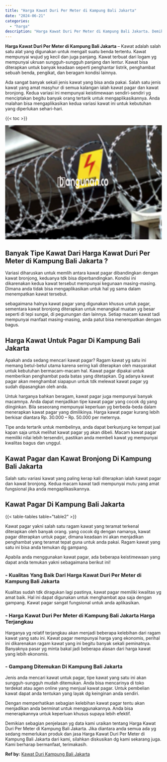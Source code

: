 ```yaml
---
title: "Harga Kawat Duri Per Meter di Kampung Bali Jakarta"
date: "2024-06-21"
categories: 
  - "harga"
description: "Harga Kawat Duri Per Meter di Kampung Bali Jakarta. Demikian sebagian penjelasan yg data kami uraikan tentang Harga Kawat Duri Per Meter di Kampung Bali Jaka..."
---
```


**Harga Kawat Duri Per Meter di Kampung Bali Jakarta** – Kawat adalah salah satu alat yang digunakan untuk mengait suatu benda tertentu. Kawat mempunyai wujud yg kecil dan juga panjang. Kawat terbuat dari logam yg mempunyai ukruan sungguh-sungguh panjang dan lentur. Kawat bisa diterapkan untuk banyak keadaan seperti penghantar listrik, penghambat sebuah benda, pengikat, dan beragam kondisi lainnya.

Ada sangat banyak sekali jenis kawat yang bisa anda pakai. Salah satu jenis kawat yang amat masyhur di semua kalangan ialah kawat pagar dan kawat bronjong. Kedua variasi ini mempunyai keistimewaan sendiri-sendiri yg menciptakan begitu banyak orang tertarik untuk mengaplikasikannya. Anda malahan bisa mengaplikasikan kedua variasi kawat ini untuk kebutuhan yang diperlukan sehari-hari.

{{< toc >}}

![Harga Kawat Duri Per Meter di Kampung Bali Jakarta](/images/jual-kawat-murah13.png)

## Banyak Tipe Kawat Dari Harga Kawat Duri Per Meter di Kampung Bali Jakarta ?

Variasi diharuskan untuk memlih antara kawat pagar dibandingkan dengan kawat bronjong, keduanya tdk bisa diperbandingkan. Kondisi ini dikarenakan kedua kawat tersebut mempunyai kegunaan masing-masing. Dimana anda tidak bisa mengaplikasikan untuk hal yg sama dalam menempatkan kawat tersebut.

sebagaimana halnya kawat pagar yang digunakan khusus untuk pagar, sementara kawat bronjong diterapkan untuk menangkal muatan yg besar seperti di tepi sungai, di pegunungan dan lainnya. Setiap macam kawat tadi mempunyai manfaat masing-masing, anda patut bisa menempatkan dengan bagus.

## Harga Kawat Untuk Pagar Di Kampung Bali Jakarta

Apakah anda sedang mencari kawat pagar? Ragam kawat yg satu ini memang betul-betul utama karena sering kali diterapkan oleh masyarakat untuk kebutuhan bermacam-macam hal. Kawat pagar dipakai untuk memberikan penghambat pada batas yang ditetapkan. Dg adanya kawat pagar akan menghambat siapapun untuk tdk melewat kawat pagar yg sudah dipasangkan oleh anda.

Untuk harganya bahkan beragam, kawat pagar juga mempunyai banyak macamnya. Anda dapat menjadikan tipe kawat pagar yang cocok dg yang diinginkan. Bila seseorang mempunyai keperluan yg berbeda-beda dalam menerapkan kawat pagar yang dimilikinya. Harga kawat pagar kurang lebih berkisar diantara Rp. 30.000 – Rp. 50.000 per meternya.

Tipe anda tertarik untuk membelinya, anda dapat berkunjung ke tempat jual kapan saja untuk melihat kawat pagar yg akan dibeli. Macam kawat pagar memiliki nilai lebih tersendiri, pastikan anda membeli kawat yg mempunyai kwalitas bagus dan unggul.

## Kawat Pagar dan Kawat Bronjong Di Kampung Bali Jakarta

Salah satu variasi kawat yang paling kerap kali diterapkan ialah kawat pagar dan kawat bronjong. Kedua macam kawat tadi mempunyai mutu yang amat fungsional jika anda mengaplikasikannya.

## Kawat Pagar Di Kampung Bali Jakarta

{{< table-tables table="table2" >}}

Kawat pagar yakni salah satu ragam kawat yang teramat terkenal diterapkan oleh banyak orang. yang cocok dg dengan namanya, kawat pagar diterapkan untuk pagar, dimana keadaan ini akan menjadikan penghambat yang teramat tepat guna untuk anda pakai. Ragam kawat yang satu ini bisa anda temukan dg gampang.

Apabila anda menggunakan kawat pagar, ada beberapa keistimewaan yang dapat anda temukan yakni sebagaimana berikut ini!

### \- Kualitas Yang Baik Dari Harga Kawat Duri Per Meter di Kampung Bali Jakarta

Kualitas sudah tdk diragukan lagi pastinya, kawat pagar memiliki kwalitas yg amat baik. Hal ini dapat digunakan untuk menghambat apa saja dengan gampang. Kawat pagar sangat fungsional untuk anda aplikasikan.

### \- Harga Kawat Duri Per Meter di Kampung Bali Jakarta Harga Terjangkau

Harganya yg relatif terjangkau akan menjadi beberapa kelebihan dari ragam kawat yang satu ini. Kawat pagar mempunyai harga yang ekonomis, perihal ini dikarenakan ragam kawat yang ini begitu banyak sekali peminatnya. Banyaknya pasar yg minta bakal jadi beberapa alasan dari harga kawat yang lebih ekonomis.

### \- Gampang Ditemukan Di Kampung Bali Jakarta

Jenis anda mencari kawat untuk pagar, tipe kawat yang satu ini akan sungguh-sungguh mudah ditemukan. Anda bisa mencarinya di toko terdekat atau agen online yang menjual kawat pagar. Untuk pembelian kawat dapat anda tentukan yang layak dg keinginan anda sendiri.

Dengan memperhatikan sebagian kelebihan kawat pagar tentu akan menjadikan anda berminat untuk menggunakannya. Anda bisa menerapkannya untuk keperluan khusus supaya lebih efektif.

Demikian sebagian penjelasan yg data kami uraikan tentang Harga Kawat Duri Per Meter di Kampung Bali Jakarta. Jika diantara anda semua ada yg sedang memerlukan produk dan jasa Harga Kawat Duri Per Meter di Kampung Bali Jakarta dari kami, silahkan diskusikan dg kami sekarang juga. Kami berharap bermanfaat, terimakasih.

**Ref by:** [Kawat Duri Kampung Bali Jakarta](https://id.wikipedia.org/wiki/Kawat)
